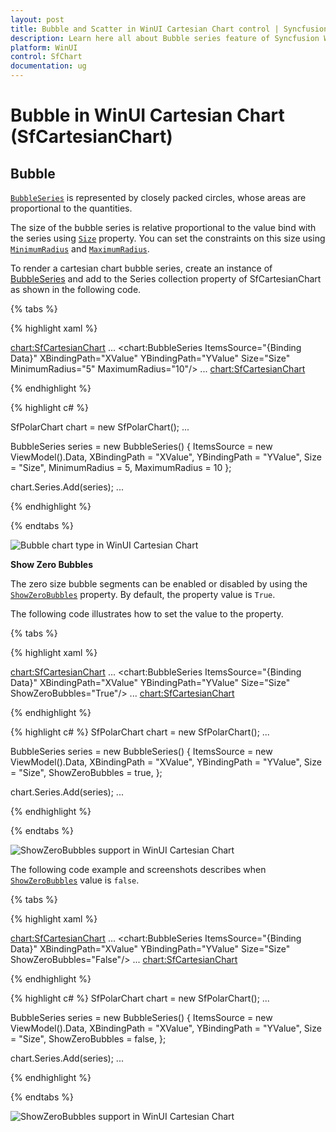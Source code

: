 ```yaml
---
layout: post
title: Bubble and Scatter in WinUI Cartesian Chart control | Syncfusion
description: Learn here all about Bubble series feature of Syncfusion WinUI Chart (SfCartesianChart) control with zero bubble support and more.
platform: WinUI
control: SfChart
documentation: ug
---
```


# Bubble in WinUI Cartesian Chart (SfCartesianChart)

## Bubble 

[`BubbleSeries`]() is represented by closely packed circles, whose areas are proportional to the quantities. 

The size of the bubble series is relative proportional to the value bind with the series using [`Size`]()  property. You can set the constraints on this size using [`MinimumRadius`]() and [`MaximumRadius`]().

To render a cartesian chart bubble series, create an instance of [BubbleSeries]() and add to the Series collection property of SfCartesianChart as shown in the following code.

{% tabs %}

{% highlight xaml %}

<chart:SfCartesianChart>
    ...
    <chart:BubbleSeries ItemsSource="{Binding Data}" XBindingPath="XValue" 
                        YBindingPath="YValue" Size="Size"
                        MinimumRadius="5" MaximumRadius="10"/>
    ...
<chart:SfCartesianChart>

{% endhighlight %}

{% highlight c# %}

SfPolarChart chart = new SfPolarChart();
...

BubbleSeries series = new BubbleSeries()
{
    ItemsSource = new ViewModel().Data,
    XBindingPath = "XValue",
    YBindingPath = "YValue",
    Size = "Size",
    MinimumRadius = 5,
    MaximumRadius = 10
};

chart.Series.Add(series);
...

{% endhighlight %}

{% endtabs %}

![Bubble chart type in WinUI Cartesian Chart](Series_images/bubble_chart.png)

**Show Zero Bubbles**

The zero size bubble segments can be enabled or disabled by using the [`ShowZeroBubbles`]() property. By default, the property value is `True`.

The following code illustrates how to set the value to the property.

{% tabs %}

{% highlight xaml %}

<chart:SfCartesianChart>
    ...
    <chart:BubbleSeries ItemsSource="{Binding Data}" XBindingPath="XValue" 
                        YBindingPath="YValue" Size="Size"
                        ShowZeroBubbles="True"/>
    ...
<chart:SfCartesianChart>

{% endhighlight %}

{% highlight c# %}
SfPolarChart chart = new SfPolarChart();
...

BubbleSeries series = new BubbleSeries()
{
    ItemsSource = new ViewModel().Data,
    XBindingPath = "XValue",
    YBindingPath = "YValue",
    Size = "Size",
    ShowZeroBubbles = true,
};

chart.Series.Add(series);
...

{% endhighlight %}

{% endtabs %}

![ShowZeroBubbles support in WinUI Cartesian Chart](Series_images/showzerobubble_true.png)

The following code example and screenshots describes when [`ShowZeroBubbles`]() value is `false`.

{% tabs %}

{% highlight xaml %}

<chart:SfCartesianChart>
    ...
    <chart:BubbleSeries ItemsSource="{Binding Data}" XBindingPath="XValue" 
                        YBindingPath="YValue" Size="Size"
                        ShowZeroBubbles="False"/>
    ...
<chart:SfCartesianChart>

{% endhighlight %}

{% highlight c# %}
SfPolarChart chart = new SfPolarChart();
...

BubbleSeries series = new BubbleSeries()
{
    ItemsSource = new ViewModel().Data,
    XBindingPath = "XValue",
    YBindingPath = "YValue",
    Size = "Size",
    ShowZeroBubbles = false,
};

chart.Series.Add(series);
...

{% endhighlight %}

{% endtabs %}

![ShowZeroBubbles support in WinUI Cartesian Chart](Series_images/showzerobubble_false.png)